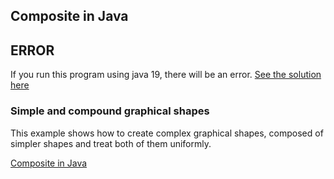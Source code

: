 ## Composite in Java

## ERROR
If you run this program using java 19, there will be an error. [See the solution here](./ABOUT_ERROR.md)

### Simple and compound graphical shapes
This example shows how to create complex graphical shapes, composed of simpler shapes and treat both of them uniformly.

[Composite in Java](https://refactoring.guru/design-patterns/composite/java/example)